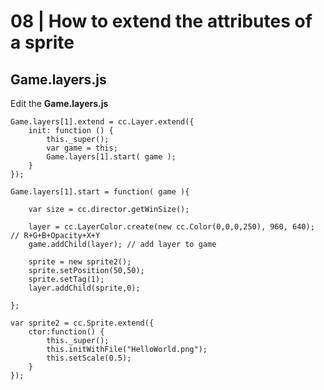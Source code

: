 # 08 | How to extend the attributes of a sprite


## Game.layers.js

Edit the **Game.layers.js** 


    Game.layers[1].extend = cc.Layer.extend({
        init: function () {      
            this._super(); 
            var game = this;
            Game.layers[1].start( game );  
        } 
    });    
     
    Game.layers[1].start = function( game ){
     
        var size = cc.director.getWinSize(); 
    
        layer = cc.LayerColor.create(new cc.Color(0,0,0,250), 960, 640); // R+G+B+Opacity+X+Y
        game.addChild(layer); // add layer to game
    
        sprite = new sprite2();     
        sprite.setPosition(50,50);
        sprite.setTag(1);
        layer.addChild(sprite,0);   
    
    }; 
    
    var sprite2 = cc.Sprite.extend({
        ctor:function() {
            this._super();
            this.initWithFile("HelloWorld.png");
            this.setScale(0.5);
        }
    });

